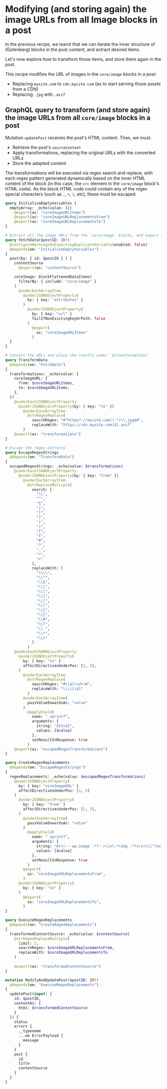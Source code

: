 # Modifying (and storing again) the image URLs from all Image blocks in a post

In the previous recipe, we learnt that we can iterate the inner structure of (Gutenberg) blocks in the post content, and extract desired items.

Let's now explore how to transform those items, and store them again in the post.

This recipe modifies the URL of images in the `core/image` blocks in a post:

- Replacing `mysite.com` to `cdn.mysite.com` (as to start serving those assets from a CDN)
- Replacing `.jpg` with `.avif`

## GraphQL query to transform (and store again) the image URLs from all `core/image` blocks in a post

Mutation `updatePost` receives the post's HTML content. Then, we must:

- Retrieve the post's `sourceContent`
- Apply transformations, replacing the original URLs with the converted URLs
- Store the adapted content

The transformations will be executed via regex search and replace, with each regex pattern generated dynamically based on the inner HTML content of the block (in this case, the `src` element in the `core/image` block's HTML code). As the block HTML code could contain any of the regex special characters (such as `.`, `+`, `(`, etc), these must be escaped.

```graphql
query InitializeEmptyVariables {
  emptyArray: _echo(value: [])
    @export(as: "coreImageURLItems")
    @export(as: "coreImageURLReplacementsFrom")
    @export(as: "coreImageURLReplacementsTo")
}

# Extract all the image URLs from the `core/image` blocks, and export them under `$coreImageURLItems`
query FetchData($postID: ID!)
  @configureWarningsOnExportingDuplicateVariable(enabled: false)
  @depends(on: "InitializeEmptyVariables")
{
  post(by: { id: $postID } ) {
    contentSource
      @export(as: "contentSource")

    coreImage: blockFlattenedDataItems(
      filterBy: { include: "core/image" }
    )
      @underEachArrayItem
        @underJSONObjectProperty(
          by: { key: "attributes" }
        )
          @underJSONObjectProperty(
            by: { key: "url" }
            failIfNonExistingKeyOrPath: false
          )
            @export(
              as: "coreImageURLItems"
            )
  }
}

# Convert the URLs and place the results under `$transformations`
query TransformData
  @depends(on: "FetchData")
{  
  transformations: _echo(value: {
    coreImageURL: {
      from: $coreImageURLItems,
      to: $coreImageURLItems,
    },
  })
    @underEachJSONObjectProperty
      @underJSONObjectProperty(by: { key: "to" })
        @underEachArrayItem
          @strRegexReplace(
            searchRegex: "#^https?://mysite.com/(.*)\\.jpg$#",
            replaceWith: "https://cdn.mysite.com/$1.avif"
        )
    @export(as: "transformations")
}

# Escape the regex patterns
query EscapeRegexStrings
  @depends(on: "TransformData")
{  
  escapedRegexStrings: _echo(value: $transformations)
    @underEachJSONObjectProperty
      @underJSONObjectProperty(by: { key: "from" })
        @underEachArrayItem
          @strReplaceMultiple(
            search: [
              "\\",
              "^",
              "$",
              "|",
              "[",
              "]",
              "(",
              ")",
              "{",
              "{",
              "#",
              "?",
              ".",
              "*",
              "+"
            ],
            replaceWith: [
              "\\\\",
              "\\^",
              "\\$",
              "\\|",
              "\\[",
              "\\]",
              "\\(",
              "\\)",
              "\\{",
              "\\}",
              "\\#",
              "\\?",
              "\\.",
              "\\*",
              "\\+"
            ]
          )
    @underEachJSONObjectProperty
      @underJSONObjectProperty(
        by: { key: "to" }
        affectDirectivesUnderPos: [1, 3],
      )
        @underEachArrayItem
          @strRegexReplace(
            searchRegex: "#\\$(\\d+)#",
            replaceWith: "\\\\\\$1"
          )
        @underEachArrayItem(
          passValueOnwardsAs: "value"
        )
          @applyField(
            name: "_sprintf",
            arguments: {
              string: "$1%s$2",
              values: [$value]
            },
            setResultInResponse: true
          )
    @export(as: "escapedRegexTransformations")
}

query CreateRegexReplacements
  @depends(on: "EscapeRegexStrings")
{  
  regexReplacements: _echo(value: $escapedRegexTransformations)
    @underJSONObjectProperty(
      by: { key: "coreImageURL" }
      affectDirectivesUnderPos: [1, 5]
    )
      @underJSONObjectProperty(
        by: { key: "from" }
        affectDirectivesUnderPos: [1, 3],
      )
        @underEachArrayItem(
          passValueOnwardsAs: "value"
        )
          @applyField(
            name: "_sprintf",
            arguments: {
              string: "#(<!-- wp:image .*?-->\\n?.*<img .*?src=\\\")%s(\\\".*>.*\\n?<!-- /wp:image -->)#",
              values: [$value]
            },
            setResultInResponse: true
          )
        @export(
          as: "coreImageURLReplacementsFrom",
        )
      @underJSONObjectProperty(
        by: { key: "to" }
      )
        @export(
          as: "coreImageURLReplacementsTo",
        )
}

query ExecuteRegexReplacements
  @depends(on: "CreateRegexReplacements")
{  
  transformedContentSource: _echo(value: $contentSource)
    @strRegexReplaceMultiple(
      limit: 1,
      searchRegex: $coreImageURLReplacementsFrom,
      replaceWith: $coreImageURLReplacementsTo
    )
    
    @export(as: "transformedContentSource")
}

mutation ModifyAndUpdatePost($postID: ID!)
  @depends(on: "ExecuteRegexReplacements")
{
  updatePost(input: {
    id: $postID,
    contentAs: {
      html: $transformedContentSource
    }
  }) {
    status
    errors {
      __typename
      ...on ErrorPayload {
        message
      }
    }
    post {
      id
      title
      contentSource
    }    
  }
}
```
